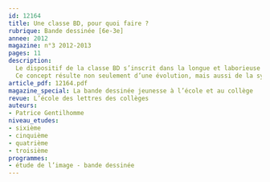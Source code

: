 ```yaml
---
id: 12164
title: Une classe BD, pour quoi faire ? 
rubrique: Bande dessinée [6e-3e]
annee: 2012
magazine: n°3 2012-2013
pages: 11
description: 
  Le dispositif de la classe BD s’inscrit dans la longue et laborieuse histoire de l’introduction de la BD à l’école.
  Ce concept résulte non seulement d’une évolution, mais aussi de la synthèse d’options d’enseignement – parenthèses pédagogiques, classe de découverte et projet transdisciplinaire. Ce dernier point, caractéristique de l’école élémentaire, trouve dans ce contexte toute sa place et toute sa légitimité…
article_pdf: 12164.pdf
magazine_special: La bande dessinée jeunesse à l’école et au collège
revue: L’école des lettres des collèges
auteurs:
- Patrice Gentilhomme
niveau_etudes:
- sixième
- cinquième
- quatrième
- troisième
programmes:
- étude de l’image - bande dessinée
---
```

